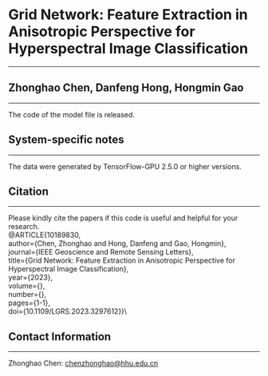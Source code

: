 # Grid Network: Feature Extraction in Anisotropic Perspective for Hyperspectral Image Classification
----------
## Zhonghao Chen, Danfeng Hong, Hongmin Gao
----------
The code of the model file is released.
## System-specific notes
----------
The data were generated by TensorFlow-GPU 2.5.0 or higher versions. 
## Citation
----------
Please kindly cite the papers if this code is useful and helpful for your research.\
@ARTICLE{10189830,\
  author={Chen, Zhonghao and Hong, Danfeng and Gao, Hongmin},\
  journal={IEEE Geoscience and Remote Sensing Letters}, \
  title={Grid Network: Feature Extraction in Anisotropic Perspective for Hyperspectral Image Classification}, \
  year={2023},\
  volume={},\
  number={},\
  pages={1-1},\
  doi={10.1109/LGRS.2023.3297612}}\
## Contact Information
----------
Zhonghao Chen: chenzhonghao@hhu.edu.cn
